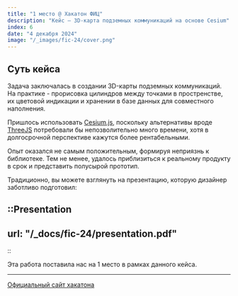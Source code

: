 ```yaml
---
title: "1 место @ Хакатон ФИЦ"
description: "Кейс – 3D-карта подземных коммуникаций на основе Cesium"
index: 6
date: "4 декабря 2024"
image: "/_images/fic-24/cover.png"
---
```


## Суть кейса

Задача заключалась в создании 3D-карты подземных коммуникаций. На практике - прорисовка цилиндров между точками в простренстве, их цветовой индикации и хранении в базе данных для совместного наполнения.

Пришлось использовать [Cesium.js](https://cesium.com/), поскольку альтернативы вроде [ThreeJS](https://threejs.org) потребовали бы непозволительно много времени, хотя в долгосрочной перспективе кажутся более рентабельными.

Опыт оказался не самым положительным, формируя неприязнь к библиотеке. Тем не менее, удалось приблизиться к реальному продукту в срок и представить полусырой прототип.

Традиционно, вы можете взглянуть на презентацию, которую дизайнер заботливо подготовил:

::Presentation
---
url: "/_docs/fic-24/presentation.pdf"
---
::

Эта работа поставила нас на 1 место в рамках данного кейса.

---

[Официальный сайт хакатона](https://xn--2024-94d5ep.xn--p1ai/hackathon)